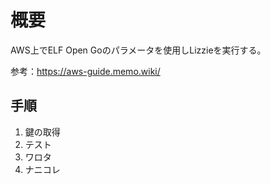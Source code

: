 概要
====

AWS上でELF Open Goのパラメータを使用しLizzieを実行する。

参考：https://aws-guide.memo.wiki/

## 手順

1. 鍵の取得
  1. テスト
  2. ワロタ
2. ナニコレ
